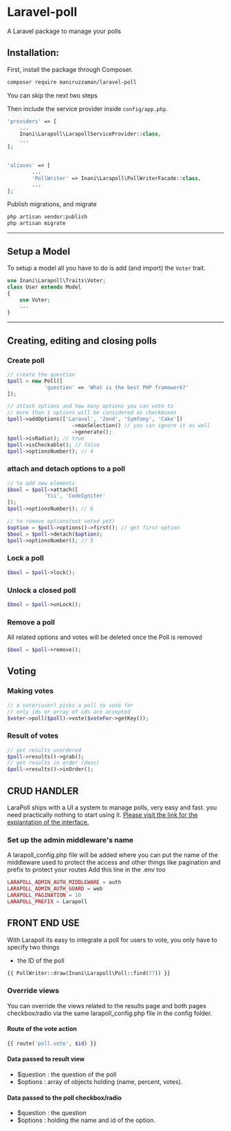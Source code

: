 # Laravel-poll

A Laravel package to manage your polls

## Installation:

First, install the package through Composer.

```bash
composer require maniruzzaman/laravel-poll
```

You can skip the next two steps

Then include the service provider inside `config/app.php`.

```php
'providers' => [
    ...
    Inani\Larapoll\LarapollServiceProvider::class,
    ...
];


'aliases' => [
        ...
        'PollWriter' => Inani\Larapoll\PollWriterFacade::class,
        ...
];
```

Publish migrations, and migrate

```bash
php artisan vendor:publish
php artisan migrate
```

___

## Setup a Model

To setup a model all you have to do is add (and import) the `Voter` trait.

```php
use Inani\Larapoll\Traits\Voter;
class User extends Model
{
    use Voter;
    ...
}
```

___

## Creating, editing and closing polls

### Create poll

```php
// create the question
$poll = new Poll([
            'question' => 'What is the best PHP framework?'
]); 

// attach options and how many options you can vote to
// more than 1 options will be considered as checkboxes
$poll->addOptions(['Laravel', 'Zend', 'Symfony', 'Cake'])
                     ->maxSelection() // you can ignore it as well
                     ->generate();
$poll->isRadio(); // true
$poll->isCheckable(); // false
$poll->optionsNumber(); // 4
```

### attach and detach options to a poll

```php
// to add new elements 
$bool = $poll->attach([
            'Yii', 'CodeIgniter'
]);
$poll->optionsNumber(); // 6

// to remove options(not voted yet)
$option = $poll->options()->first(); // get first option
$bool = $poll->detach($option); 
$poll->optionsNumber(); // 5
```

### Lock a poll

```php
$bool = $poll->lock();
```

### Unlock a closed poll

```php
$bool = $poll->unLock();
```

### Remove a poll

All related options and votes will be deleted once the Poll is removed

```php
$bool = $poll->remove();
```

## Voting

### Making votes

```php
// a voter(user) picks a poll to vote for
// only ids or array of ids are accepted
$voter->poll($poll)->vote($voteFor->getKey());
```

### Result of votes

```php
// get results unordered
$poll->results()->grab();
// get results in order (desc)
$poll->results()->inOrder();
```

## CRUD HANDLER

LaraPoll ships with a UI a system to manage polls, very easy and fast. you need practically nothing to start using it.
[Please visit the link for the explantation of the interface.](https://medium.com/@InaniT0/create-polls-easily-using-laravel-package-larapoll-d8e520f021f5)

### Set up the admin middleware's name

A larapoll_config.php file will be added where you can put the name of the middleware used to protect the access and
other things like pagination and prefix to protect your routes
Add this line in the .env too

```php
LARAPOLL_ADMIN_AUTH_MIDDLEWARE = auth
LARAPOLL_ADMIN_AUTH_GUARD = web
LARAPOLL_PAGINATION = 10
LARAPOLL_PREFIX = Larapoll
```

## FRONT END USE

With Larapoll its easy to integrate a poll for users to vote, you only have to specify two things

- the ID of the poll

```php
{{ PollWriter::draw(Inani\Larapoll\Poll::find(77)) }}
```

### Override views

You can override the views related to the results page and both pages checkbox/radio via the same larapoll_config.php
file in the config folder.

#### Route of the vote action

``` php
{{ route('poll.vote', $id) }}
```

#### Data passed to result view

- $question : the question of the poll
- $options : array of objects holding (name, percent, votes).

#### Data passed to the poll checkbox/radio

- $question : the question
- $options : holding the name and id of the option.


